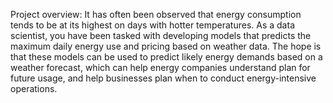 
Project overview: It has often been observed that energy consumption tends to be at its highest on days with
hotter temperatures. As a data scientist, you have been tasked with developing models that
predicts the maximum daily energy use and pricing based on weather data. The hope is that
these models can be used to predict likely energy demands based on a weather forecast, which
can help energy companies understand plan for future usage, and help businesses plan when
to conduct energy-intensive operations.
